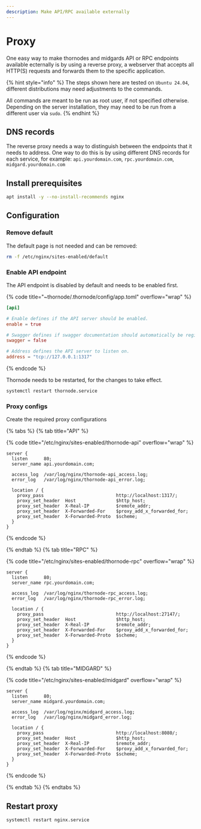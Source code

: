 ```yaml
---
description: Make API/RPC available externally
---
```


# Proxy

One easy way to make thornodes and midgards API or RPC endpoints available ecternally is by using a reverse proxy, a webserver that accepts all HTTP(S) requests and forwards them to the specific application.

{% hint style="info" %}
The steps shown here are tested on `Ubuntu 24.04`, different distributions may need adjustments to the commands.

All commands are meant to be run as root user, if not specified otherwise. Depending on the server installation, they may need to be run from a different user via `sudo`.
{% endhint %}

## DNS records

The reverse proxy needs a way to distinguish between the endpoints that it needs to address. One way to do this is by using different DNS records for each service, for example: `api.yourdomain.com`, `rpc.yourdomain.com`, `midgard.yourdomain.com`

## Install prerequisites

```sh
apt install -y --no-install-recommends nginx
```

## Configuration

### Remove default

The default page is not needed and can be removed:

```sh
rm -f /etc/nginx/sites-enabled/default
```

### Enable API endpoint

The API endpoint is disabled by default and needs to be enabled first.

{% code title="~thornode/.thornode/config/app.toml" overflow="wrap" %}

```toml
[api]

# Enable defines if the API server should be enabled.
enable = true

# Swagger defines if swagger documentation should automatically be registered.
swagger = false

# Address defines the API server to listen on.
address = "tcp://127.0.0.1:1317"
```

{% endcode %}

Thornode needs to be restarted, for the changes to take effect.

```sh
systemctl restart thornode.service
```

### Proxy configs

Create the required proxy configurations

{% tabs %}
{% tab title="API" %}

{% code title="/etc/nginx/sites-enabled/thornode-api" overflow="wrap" %}

```nginx
server {
  listen      80;
  server_name api.yourdomain.com;
  
  access_log  /var/log/nginx/thornode-api_access.log;
  error_log   /var/log/nginx/thornode-api_error.log;

  location / {
    proxy_pass                           http://localhost:1317/;
    proxy_set_header  Host               $http_host;
    proxy_set_header  X-Real-IP          $remote_addr;
    proxy_set_header  X-Forwarded-For    $proxy_add_x_forwarded_for;
    proxy_set_header  X-Forwarded-Proto  $scheme;
  }
}
```

{% endcode %}

{% endtab %}
{% tab title="RPC" %}

{% code title="/etc/nginx/sites-enabled/thornode-rpc" overflow="wrap" %}

```nginx
server {
  listen      80;
  server_name rpc.yourdomain.com;
  
  access_log  /var/log/nginx/thornode-rpc_access.log;
  error_log   /var/log/nginx/thornode-rpc_error.log;

  location / {
    proxy_pass                           http://localhost:27147/;
    proxy_set_header  Host               $http_host;
    proxy_set_header  X-Real-IP          $remote_addr;
    proxy_set_header  X-Forwarded-For    $proxy_add_x_forwarded_for;
    proxy_set_header  X-Forwarded-Proto  $scheme;
  }
}
```

{% endcode %}

{% endtab %}
{% tab title="MIDGARD" %}

{% code title="/etc/nginx/sites-enabled/midgard" overflow="wrap" %}

```nginx
server {
  listen      80;
  server_name midgard.yourdomain.com;
  
  access_log  /var/log/nginx/midgard_access.log;
  error_log   /var/log/nginx/midgard_error.log;

  location / {
    proxy_pass                           http://localhost:8080/;
    proxy_set_header  Host               $http_host;
    proxy_set_header  X-Real-IP          $remote_addr;
    proxy_set_header  X-Forwarded-For    $proxy_add_x_forwarded_for;
    proxy_set_header  X-Forwarded-Proto  $scheme;
  }
}
```

{% endcode %}

{% endtab %}
{% endtabs %}

## Restart proxy

```sh
systemctl restart nginx.service
```
